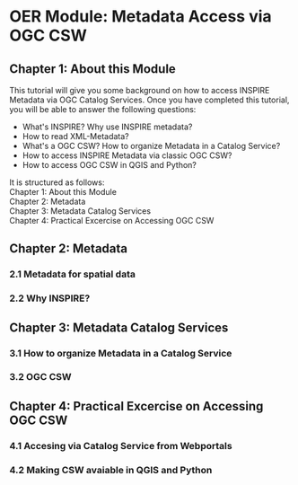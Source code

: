 # OER Module: Metadata Access via OGC CSW
## Chapter 1: About this Module
This tutorial will give you some background on how to access INSPIRE Metadata via OGC Catalog Services. Once you have completed this tutorial, you will be able to answer the following questions:

* What's INSPIRE? Why use INSPIRE metadata?
* How to read XML-Metadata?
* What's a OGC CSW? How to organize Metadata in a Catalog Service?
* How to access INSPIRE Metadata via classic OGC CSW?
* How to access OGC CSW in QGIS and Python?

It is structured as follows:  
Chapter 1: About this Module  
Chapter 2: Metadata  
Chapter 3: Metadata Catalog Services  
Chapter 4: Practical Excercise on Accessing OGC CSW

## Chapter 2: Metadata
  ### 2.1 Metadata for spatial data

  ### 2.2 Why INSPIRE?

## Chapter 3: Metadata Catalog Services
  ### 3.1 How to organize Metadata in a Catalog Service

  ### 3.2 OGC CSW

## Chapter 4: Practical Excercise on Accessing OGC CSW
  ### 4.1 Accesing via Catalog Service from Webportals

  ### 4.2 Making CSW avaiable in QGIS and Python

